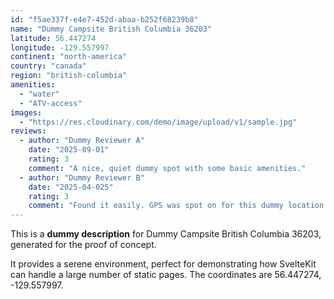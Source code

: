 ```yaml
---
id: "f5ae337f-e4e7-452d-abaa-b252f68239b8"
name: "Dummy Campsite British Columbia 36203"
latitude: 56.447274
longitude: -129.557997
continent: "north-america"
country: "canada"
region: "british-columbia"
amenities:
  - "water"
  - "ATV-access"
images:
  - "https://res.cloudinary.com/demo/image/upload/v1/sample.jpg"
reviews:
  - author: "Dummy Reviewer A"
    date: "2025-09-01"
    rating: 3
    comment: "A nice, quiet dummy spot with some basic amenities."
  - author: "Dummy Reviewer B"
    date: "2025-04-025"
    rating: 3
    comment: "Found it easily. GPS was spot on for this dummy location."
---
```


This is a **dummy description** for Dummy Campsite British Columbia 36203, generated for the proof of concept.

It provides a serene environment, perfect for demonstrating how SvelteKit can handle a large number of static pages. The coordinates are 56.447274, -129.557997.

